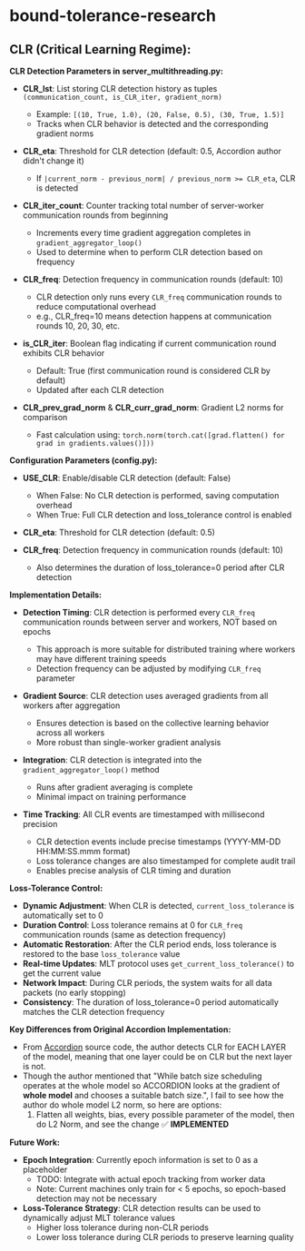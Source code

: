 # bound-tolerance-research

## CLR (Critical Learning Regime):

**CLR Detection Parameters in server_multithreading.py:**

- **CLR_lst**: List storing CLR detection history as tuples `(communication_count, is_CLR_iter, gradient_norm)`

  - Example: `[(10, True, 1.0), (20, False, 0.5), (30, True, 1.5)]`
  - Tracks when CLR behavior is detected and the corresponding gradient norms
- **CLR_eta**: Threshold for CLR detection (default: 0.5, Accordion author didn't change it)

  - If `|current_norm - previous_norm| / previous_norm >= CLR_eta`, CLR is detected
- **CLR_iter_count**: Counter tracking total number of server-worker communication rounds from beginning

  - Increments every time gradient aggregation completes in `gradient_aggregator_loop()`
  - Used to determine when to perform CLR detection based on frequency
- **CLR_freq**: Detection frequency in communication rounds (default: 10)

  - CLR detection only runs every `CLR_freq` communication rounds to reduce computational overhead
  - e.g., CLR_freq=10 means detection happens at communication rounds 10, 20, 30, etc.
- **is_CLR_iter**: Boolean flag indicating if current communication round exhibits CLR behavior

  - Default: True (first communication round is considered CLR by default)
  - Updated after each CLR detection
- **CLR_prev_grad_norm** & **CLR_curr_grad_norm**: Gradient L2 norms for comparison

  - Fast calculation using: `torch.norm(torch.cat([grad.flatten() for grad in gradients.values()]))`

**Configuration Parameters (config.py):**

- **USE_CLR**: Enable/disable CLR detection (default: False)

  - When False: No CLR detection is performed, saving computation overhead
  - When True: Full CLR detection and loss_tolerance control is enabled
- **CLR_eta**: Threshold for CLR detection (default: 0.5)
- **CLR_freq**: Detection frequency in communication rounds (default: 10)

  - Also determines the duration of loss_tolerance=0 period after CLR detection

**Implementation Details:**

- **Detection Timing**: CLR detection is performed every `CLR_freq` communication rounds between server and workers, NOT based on epochs

  - This approach is more suitable for distributed training where workers may have different training speeds
  - Detection frequency can be adjusted by modifying `CLR_freq` parameter
- **Gradient Source**: CLR detection uses averaged gradients from all workers after aggregation

  - Ensures detection is based on the collective learning behavior across all workers
  - More robust than single-worker gradient analysis
- **Integration**: CLR detection is integrated into the `gradient_aggregator_loop()` method

  - Runs after gradient averaging is complete
  - Minimal impact on training performance
- **Time Tracking**: All CLR events are timestamped with millisecond precision

  - CLR detection events include precise timestamps (YYYY-MM-DD HH:MM:SS.mmm format)
  - Loss tolerance changes are also timestamped for complete audit trail
  - Enables precise analysis of CLR timing and duration

**Loss-Tolerance Control:**

- **Dynamic Adjustment**: When CLR is detected, `current_loss_tolerance` is automatically set to 0
- **Duration Control**: Loss tolerance remains at 0 for `CLR_freq` communication rounds (same as detection frequency)
- **Automatic Restoration**: After the CLR period ends, loss tolerance is restored to the base `loss_tolerance` value
- **Real-time Updates**: MLT protocol uses `get_current_loss_tolerance()` to get the current value
- **Network Impact**: During CLR periods, the system waits for all data packets (no early stopping)
- **Consistency**: The duration of loss_tolerance=0 period automatically matches the CLR detection frequency

**Key Differences from Original Accordion Implementation:**

- From [Accordion](https://github.com/uw-mad-dash/Accordion/) source code, the author detects CLR for EACH LAYER of the model, meaning that one layer could be on CLR but the next layer is not.
- Though the author mentioned that "While batch size scheduling operates at the whole model so ACCORDION looks at the gradient of **whole model** and chooses a suitable batch size.", I fail to see how the author do whole model L2 norm, so here are options:
  1. Flatten all weights, bias, every possible parameter of the model, then do L2 Norm, and see the change ✅ **IMPLEMENTED**

**Future Work:**

- **Epoch Integration**: Currently epoch information is set to 0 as a placeholder
  - TODO: Integrate with actual epoch tracking from worker data
  - Note: Current machines only train for < 5 epochs, so epoch-based detection may not be necessary
- **Loss-Tolerance Strategy**: CLR detection results can be used to dynamically adjust MLT tolerance values
  - Higher loss tolerance during non-CLR periods
  - Lower loss tolerance during CLR periods to preserve learning quality
